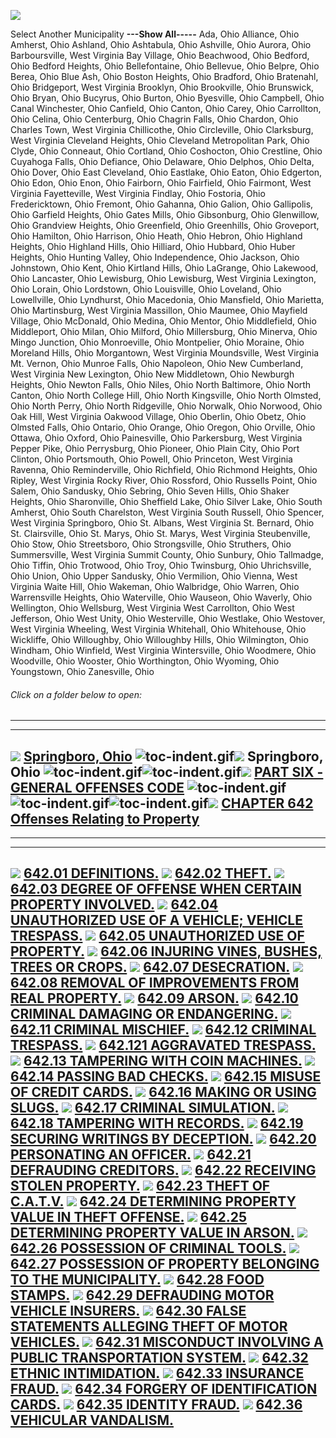 [![](lpext51e7.bmp?f=images&fn=whdHelp.bmp&2.0)](http://www.conwaygreene.com/WHDHelp/index.htm)

Select Another Municipality **---Show All-----** Ada, Ohio Alliance,
Ohio Amherst, Ohio Ashland, Ohio Ashtabula, Ohio Ashville, Ohio Aurora,
Ohio Barboursville, West Virginia Bay Village, Ohio Beachwood, Ohio
Bedford, Ohio Bedford Heights, Ohio Bellefontaine, Ohio Bellevue, Ohio
Belpre, Ohio Berea, Ohio Blue Ash, Ohio Boston Heights, Ohio Bradford,
Ohio Bratenahl, Ohio Bridgeport, West Virginia Brooklyn, Ohio
Brookville, Ohio Brunswick, Ohio Bryan, Ohio Bucyrus, Ohio Burton, Ohio
Byesville, Ohio Campbell, Ohio Canal Winchester, Ohio Canfield, Ohio
Canton, Ohio Carey, Ohio Carrollton, Ohio Celina, Ohio Centerburg, Ohio
Chagrin Falls, Ohio Chardon, Ohio Charles Town, West Virginia
Chillicothe, Ohio Circleville, Ohio Clarksburg, West Virginia Cleveland
Heights, Ohio Cleveland Metropolitan Park, Ohio Clyde, Ohio Conneaut,
Ohio Cortland, Ohio Coshocton, Ohio Crestline, Ohio Cuyahoga Falls, Ohio
Defiance, Ohio Delaware, Ohio Delphos, Ohio Delta, Ohio Dover, Ohio East
Cleveland, Ohio Eastlake, Ohio Eaton, Ohio Edgerton, Ohio Edon, Ohio
Enon, Ohio Fairborn, Ohio Fairfield, Ohio Fairmont, West Virginia
Fayetteville, West Virginia Findlay, Ohio Fostoria, Ohio Fredericktown,
Ohio Fremont, Ohio Gahanna, Ohio Galion, Ohio Gallipolis, Ohio Garfield
Heights, Ohio Gates Mills, Ohio Gibsonburg, Ohio Glenwillow, Ohio
Grandview Heights, Ohio Greenfield, Ohio Greenhills, Ohio Groveport,
Ohio Hamilton, Ohio Harrison, Ohio Heath, Ohio Hebron, Ohio Highland
Heights, Ohio Highland Hills, Ohio Hilliard, Ohio Hubbard, Ohio Huber
Heights, Ohio Hunting Valley, Ohio Independence, Ohio Jackson, Ohio
Johnstown, Ohio Kent, Ohio Kirtland Hills, Ohio LaGrange, Ohio Lakewood,
Ohio Lancaster, Ohio Lewisburg, Ohio Lewisburg, West Virginia Lexington,
Ohio Lorain, Ohio Lordstown, Ohio Louisville, Ohio Loveland, Ohio
Lowellville, Ohio Lyndhurst, Ohio Macedonia, Ohio Mansfield, Ohio
Marietta, Ohio Martinsburg, West Virginia Massillon, Ohio Maumee, Ohio
Mayfield Village, Ohio McDonald, Ohio Medina, Ohio Mentor, Ohio
Middlefield, Ohio Middleport, Ohio Milan, Ohio Milford, Ohio
Millersburg, Ohio Minerva, Ohio Mingo Junction, Ohio Monroeville, Ohio
Montpelier, Ohio Moraine, Ohio Moreland Hills, Ohio Morgantown, West
Virginia Moundsville, West Virginia Mt. Vernon, Ohio Munroe Falls, Ohio
Napoleon, Ohio New Cumberland, West Virginia New Lexington, Ohio New
Middletown, Ohio Newburgh Heights, Ohio Newton Falls, Ohio Niles, Ohio
North Baltimore, Ohio North Canton, Ohio North College Hill, Ohio North
Kingsville, Ohio North Olmsted, Ohio North Perry, Ohio North Ridgeville,
Ohio Norwalk, Ohio Norwood, Ohio Oak Hill, West Virginia Oakwood
Village, Ohio Oberlin, Ohio Obetz, Ohio Olmsted Falls, Ohio Ontario,
Ohio Orange, Ohio Oregon, Ohio Orville, Ohio Ottawa, Ohio Oxford, Ohio
Painesville, Ohio Parkersburg, West Virginia Pepper Pike, Ohio
Perrysburg, Ohio Pioneer, Ohio Plain City, Ohio Port Clinton, Ohio
Portsmouth, Ohio Powell, Ohio Princeton, West Virginia Ravenna, Ohio
Reminderville, Ohio Richfield, Ohio Richmond Heights, Ohio Ripley, West
Virginia Rocky River, Ohio Rossford, Ohio Russells Point, Ohio Salem,
Ohio Sandusky, Ohio Sebring, Ohio Seven Hills, Ohio Shaker Heights, Ohio
Sharonville, Ohio Sheffield Lake, Ohio Silver Lake, Ohio South Amherst,
Ohio South Charelston, West Virginia South Russell, Ohio Spencer, West
Virginia Springboro, Ohio St. Albans, West Virginia St. Bernard, Ohio
St. Clairsville, Ohio St. Marys, Ohio St. Marys, West Virginia
Steubenville, Ohio Stow, Ohio Streetsboro, Ohio Strongsville, Ohio
Struthers, Ohio Summersville, West Virginia Summit County, Ohio Sunbury,
Ohio Tallmadge, Ohio Tiffin, Ohio Trotwood, Ohio Troy, Ohio Twinsburg,
Ohio Uhrichsville, Ohio Union, Ohio Upper Sandusky, Ohio Vermilion, Ohio
Vienna, West Virginia Waite Hill, Ohio Wakeman, Ohio Walbridge, Ohio
Warren, Ohio Warrensville Heights, Ohio Waterville, Ohio Wauseon, Ohio
Waverly, Ohio Wellington, Ohio Wellsburg, West Virginia West Carrollton,
Ohio West Jefferson, Ohio West Unity, Ohio Westerville, Ohio Westlake,
Ohio Westover, West Virginia Wheeling, West Virginia Whitehall, Ohio
Whitehouse, Ohio Wickliffe, Ohio Willoughby, Ohio Willoughby Hills, Ohio
Wilmington, Ohio Windham, Ohio Winfield, West Virginia Wintersville,
Ohio Woodmere, Ohio Woodville, Ohio Wooster, Ohio Worthington, Ohio
Wyoming, Ohio Youngstown, Ohio Zanesville, Ohio

###### Click on a folder below to open:

* * * * *

  ----------------------------------------------------------------------------------------------------------------------------------------------------------------------------------------------------------------------------------------------------------------------------------------------------------------------------------------------------------------------------------------------------------------------------------------------------
  [![](lpext0b6d.gif?f=images&fn=toc-expand.gif&2.0)](lpextf892.html?f=templates&fn=tools-contents.htm&cp=%2F&2.0) [Springboro, Ohio](lpext/indexee20.html?fn=document-frame.htm&f=templates&2.0)
  ![toc-indent.gif](lpextb702.gif?f=images&fn=toc-indent.gif&2.0)[![](lpext0b6d.gif?f=images&fn=toc-expand.gif&2.0)](lpextda37.html?f=templates&fn=tools-contents.htm&cp=Springboro&2.0) Springboro, Ohio
  ![toc-indent.gif](lpextb702.gif?f=images&fn=toc-indent.gif&2.0)![toc-indent.gif](lpextb702.gif?f=images&fn=toc-indent.gif&2.0)[![](lpext0b6d.gif?f=images&fn=toc-expand.gif&2.0)](lpext2dc0.html?f=templates&fn=tools-contents.htm&cp=Springboro%2F28a2&2.0) [PART SIX - GENERAL OFFENSES CODE](lpext/Springboro/28a2a412.html?fn=document-frame.htm&f=templates&2.0)
  ![toc-indent.gif](lpextb702.gif?f=images&fn=toc-indent.gif&2.0)![toc-indent.gif](lpextb702.gif?f=images&fn=toc-indent.gif&2.0)![toc-indent.gif](lpextb702.gif?f=images&fn=toc-indent.gif&2.0)[![](lpext0b6d.gif?f=images&fn=toc-expand.gif&2.0)](lpext/Springboro/28a2/3203a412.html?fn=document-frame.htm&f=templates&2.0) [CHAPTER 642 Offenses Relating to Property](lpext/Springboro/28a2/3203a412.html?fn=document-frame.htm&f=templates&2.0)
  ----------------------------------------------------------------------------------------------------------------------------------------------------------------------------------------------------------------------------------------------------------------------------------------------------------------------------------------------------------------------------------------------------------------------------------------------------

* * * * *

  ----------------------------------------------------------------------------------------------------------------------------------------------------------------------------------------------------------------------------------------------------------------------------------
  [![](lpextdb7c.gif?f=images&fn=toc-leaf.gif&2.0)](lpext/Springboro/28a2/3203/3238a412.html?fn=document-frame.htm&f=templates&2.0) [642.01 DEFINITIONS.](lpext/Springboro/28a2/3203/3238a412.html?fn=document-frame.htm&f=templates&2.0)
  [![](lpextdb7c.gif?f=images&fn=toc-leaf.gif&2.0)](lpext/Springboro/28a2/3203/3269a412.html?fn=document-frame.htm&f=templates&2.0) [642.02 THEFT.](lpext/Springboro/28a2/3203/3269a412.html?fn=document-frame.htm&f=templates&2.0)
  [![](lpextdb7c.gif?f=images&fn=toc-leaf.gif&2.0)](lpext/Springboro/28a2/3203/3284a412.html?fn=document-frame.htm&f=templates&2.0) [642.03 DEGREE OF OFFENSE WHEN CERTAIN PROPERTY INVOLVED.](lpext/Springboro/28a2/3203/3284a412.html?fn=document-frame.htm&f=templates&2.0)
  [![](lpextdb7c.gif?f=images&fn=toc-leaf.gif&2.0)](lpext/Springboro/28a2/3203/328ea412.html?fn=document-frame.htm&f=templates&2.0) [642.04 UNAUTHORIZED USE OF A VEHICLE; VEHICLE TRESPASS.](lpext/Springboro/28a2/3203/328ea412.html?fn=document-frame.htm&f=templates&2.0)
  [![](lpextdb7c.gif?f=images&fn=toc-leaf.gif&2.0)](lpext/Springboro/28a2/3203/329ea412.html?fn=document-frame.htm&f=templates&2.0) [642.05 UNAUTHORIZED USE OF PROPERTY.](lpext/Springboro/28a2/3203/329ea412.html?fn=document-frame.htm&f=templates&2.0)
  [![](lpextdb7c.gif?f=images&fn=toc-leaf.gif&2.0)](lpext/Springboro/28a2/3203/32aaa412.html?fn=document-frame.htm&f=templates&2.0) [642.06 INJURING VINES, BUSHES, TREES OR CROPS.](lpext/Springboro/28a2/3203/32aaa412.html?fn=document-frame.htm&f=templates&2.0)
  [![](lpextdb7c.gif?f=images&fn=toc-leaf.gif&2.0)](lpext/Springboro/28a2/3203/32b2a412.html?fn=document-frame.htm&f=templates&2.0) [642.07 DESECRATION.](lpext/Springboro/28a2/3203/32b2a412.html?fn=document-frame.htm&f=templates&2.0)
  [![](lpextdb7c.gif?f=images&fn=toc-leaf.gif&2.0)](lpext/Springboro/28a2/3203/32bea412.html?fn=document-frame.htm&f=templates&2.0) [642.08 REMOVAL OF IMPROVEMENTS FROM REAL PROPERTY.](lpext/Springboro/28a2/3203/32bea412.html?fn=document-frame.htm&f=templates&2.0)
  [![](lpextdb7c.gif?f=images&fn=toc-leaf.gif&2.0)](lpext/Springboro/28a2/3203/32c4a412.html?fn=document-frame.htm&f=templates&2.0) [642.09 ARSON.](lpext/Springboro/28a2/3203/32c4a412.html?fn=document-frame.htm&f=templates&2.0)
  [![](lpextdb7c.gif?f=images&fn=toc-leaf.gif&2.0)](lpext/Springboro/28a2/3203/32cca412.html?fn=document-frame.htm&f=templates&2.0) [642.10 CRIMINAL DAMAGING OR ENDANGERING.](lpext/Springboro/28a2/3203/32cca412.html?fn=document-frame.htm&f=templates&2.0)
  [![](lpextdb7c.gif?f=images&fn=toc-leaf.gif&2.0)](lpext/Springboro/28a2/3203/32d4a412.html?fn=document-frame.htm&f=templates&2.0) [642.11 CRIMINAL MISCHIEF.](lpext/Springboro/28a2/3203/32d4a412.html?fn=document-frame.htm&f=templates&2.0)
  [![](lpextdb7c.gif?f=images&fn=toc-leaf.gif&2.0)](lpext/Springboro/28a2/3203/32e6a412.html?fn=document-frame.htm&f=templates&2.0) [642.12 CRIMINAL TRESPASS.](lpext/Springboro/28a2/3203/32e6a412.html?fn=document-frame.htm&f=templates&2.0)
  [![](lpextdb7c.gif?f=images&fn=toc-leaf.gif&2.0)](lpext/Springboro/28a2/3203/32faa412.html?fn=document-frame.htm&f=templates&2.0) [642.121 AGGRAVATED TRESPASS.](lpext/Springboro/28a2/3203/32faa412.html?fn=document-frame.htm&f=templates&2.0)
  [![](lpextdb7c.gif?f=images&fn=toc-leaf.gif&2.0)](lpext/Springboro/28a2/3203/32ffa412.html?fn=document-frame.htm&f=templates&2.0) [642.13 TAMPERING WITH COIN MACHINES.](lpext/Springboro/28a2/3203/32ffa412.html?fn=document-frame.htm&f=templates&2.0)
  [![](lpextdb7c.gif?f=images&fn=toc-leaf.gif&2.0)](lpext/Springboro/28a2/3203/3304a412.html?fn=document-frame.htm&f=templates&2.0) [642.14 PASSING BAD CHECKS.](lpext/Springboro/28a2/3203/3304a412.html?fn=document-frame.htm&f=templates&2.0)
  [![](lpextdb7c.gif?f=images&fn=toc-leaf.gif&2.0)](lpext/Springboro/28a2/3203/331ba412.html?fn=document-frame.htm&f=templates&2.0) [642.15 MISUSE OF CREDIT CARDS.](lpext/Springboro/28a2/3203/331ba412.html?fn=document-frame.htm&f=templates&2.0)
  [![](lpextdb7c.gif?f=images&fn=toc-leaf.gif&2.0)](lpext/Springboro/28a2/3203/332da412.html?fn=document-frame.htm&f=templates&2.0) [642.16 MAKING OR USING SLUGS.](lpext/Springboro/28a2/3203/332da412.html?fn=document-frame.htm&f=templates&2.0)
  [![](lpextdb7c.gif?f=images&fn=toc-leaf.gif&2.0)](lpext/Springboro/28a2/3203/3334a412.html?fn=document-frame.htm&f=templates&2.0) [642.17 CRIMINAL SIMULATION.](lpext/Springboro/28a2/3203/3334a412.html?fn=document-frame.htm&f=templates&2.0)
  [![](lpextdb7c.gif?f=images&fn=toc-leaf.gif&2.0)](lpext/Springboro/28a2/3203/333da412.html?fn=document-frame.htm&f=templates&2.0) [642.18 TAMPERING WITH RECORDS.](lpext/Springboro/28a2/3203/333da412.html?fn=document-frame.htm&f=templates&2.0)
  [![](lpextdb7c.gif?f=images&fn=toc-leaf.gif&2.0)](lpext/Springboro/28a2/3203/3344a412.html?fn=document-frame.htm&f=templates&2.0) [642.19 SECURING WRITINGS BY DECEPTION.](lpext/Springboro/28a2/3203/3344a412.html?fn=document-frame.htm&f=templates&2.0)
  [![](lpextdb7c.gif?f=images&fn=toc-leaf.gif&2.0)](lpext/Springboro/28a2/3203/334ca412.html?fn=document-frame.htm&f=templates&2.0) [642.20 PERSONATING AN OFFICER.](lpext/Springboro/28a2/3203/334ca412.html?fn=document-frame.htm&f=templates&2.0)
  [![](lpextdb7c.gif?f=images&fn=toc-leaf.gif&2.0)](lpext/Springboro/28a2/3203/3351a412.html?fn=document-frame.htm&f=templates&2.0) [642.21 DEFRAUDING CREDITORS.](lpext/Springboro/28a2/3203/3351a412.html?fn=document-frame.htm&f=templates&2.0)
  [![](lpextdb7c.gif?f=images&fn=toc-leaf.gif&2.0)](lpext/Springboro/28a2/3203/3359a412.html?fn=document-frame.htm&f=templates&2.0) [642.22 RECEIVING STOLEN PROPERTY.](lpext/Springboro/28a2/3203/3359a412.html?fn=document-frame.htm&f=templates&2.0)
  [![](lpextdb7c.gif?f=images&fn=toc-leaf.gif&2.0)](lpext/Springboro/28a2/3203/3366a412.html?fn=document-frame.htm&f=templates&2.0) [642.23 THEFT OF C.A.T.V.](lpext/Springboro/28a2/3203/3366a412.html?fn=document-frame.htm&f=templates&2.0)
  [![](lpextdb7c.gif?f=images&fn=toc-leaf.gif&2.0)](lpext/Springboro/28a2/3203/3369a412.html?fn=document-frame.htm&f=templates&2.0) [642.24 DETERMINING PROPERTY VALUE IN THEFT OFFENSE.](lpext/Springboro/28a2/3203/3369a412.html?fn=document-frame.htm&f=templates&2.0)
  [![](lpextdb7c.gif?f=images&fn=toc-leaf.gif&2.0)](lpext/Springboro/28a2/3203/3380a412.html?fn=document-frame.htm&f=templates&2.0) [642.25 DETERMINING PROPERTY VALUE IN ARSON.](lpext/Springboro/28a2/3203/3380a412.html?fn=document-frame.htm&f=templates&2.0)
  [![](lpextdb7c.gif?f=images&fn=toc-leaf.gif&2.0)](lpext/Springboro/28a2/3203/338ba412.html?fn=document-frame.htm&f=templates&2.0) [642.26 POSSESSION OF CRIMINAL TOOLS.](lpext/Springboro/28a2/3203/338ba412.html?fn=document-frame.htm&f=templates&2.0)
  [![](lpextdb7c.gif?f=images&fn=toc-leaf.gif&2.0)](lpext/Springboro/28a2/3203/3396a412.html?fn=document-frame.htm&f=templates&2.0) [642.27 POSSESSION OF PROPERTY BELONGING TO THE MUNICIPALITY.](lpext/Springboro/28a2/3203/3396a412.html?fn=document-frame.htm&f=templates&2.0)
  [![](lpextdb7c.gif?f=images&fn=toc-leaf.gif&2.0)](lpext/Springboro/28a2/3203/339ca412.html?fn=document-frame.htm&f=templates&2.0) [642.28 FOOD STAMPS.](lpext/Springboro/28a2/3203/339ca412.html?fn=document-frame.htm&f=templates&2.0)
  [![](lpextdb7c.gif?f=images&fn=toc-leaf.gif&2.0)](lpext/Springboro/28a2/3203/33a3a412.html?fn=document-frame.htm&f=templates&2.0) [642.29 DEFRAUDING MOTOR VEHICLE INSURERS.](lpext/Springboro/28a2/3203/33a3a412.html?fn=document-frame.htm&f=templates&2.0)
  [![](lpextdb7c.gif?f=images&fn=toc-leaf.gif&2.0)](lpext/Springboro/28a2/3203/33a8a412.html?fn=document-frame.htm&f=templates&2.0) [642.30 FALSE STATEMENTS ALLEGING THEFT OF MOTOR VEHICLES.](lpext/Springboro/28a2/3203/33a8a412.html?fn=document-frame.htm&f=templates&2.0)
  [![](lpextdb7c.gif?f=images&fn=toc-leaf.gif&2.0)](lpext/Springboro/28a2/3203/33ada412.html?fn=document-frame.htm&f=templates&2.0) [642.31 MISCONDUCT INVOLVING A PUBLIC TRANSPORTATION SYSTEM.](lpext/Springboro/28a2/3203/33ada412.html?fn=document-frame.htm&f=templates&2.0)
  [![](lpextdb7c.gif?f=images&fn=toc-leaf.gif&2.0)](lpext/Springboro/28a2/3203/33bda412.html?fn=document-frame.htm&f=templates&2.0) [642.32 ETHNIC INTIMIDATION.](lpext/Springboro/28a2/3203/33bda412.html?fn=document-frame.htm&f=templates&2.0)
  [![](lpextdb7c.gif?f=images&fn=toc-leaf.gif&2.0)](lpext/Springboro/28a2/3203/33c4a412.html?fn=document-frame.htm&f=templates&2.0) [642.33 INSURANCE FRAUD.](lpext/Springboro/28a2/3203/33c4a412.html?fn=document-frame.htm&f=templates&2.0)
  [![](lpextdb7c.gif?f=images&fn=toc-leaf.gif&2.0)](lpext/Springboro/28a2/3203/33d4a412.html?fn=document-frame.htm&f=templates&2.0) [642.34 FORGERY OF IDENTIFICATION CARDS.](lpext/Springboro/28a2/3203/33d4a412.html?fn=document-frame.htm&f=templates&2.0)
  [![](lpextdb7c.gif?f=images&fn=toc-leaf.gif&2.0)](lpext/Springboro/28a2/3203/33dda412.html?fn=document-frame.htm&f=templates&2.0) [642.35 IDENTITY FRAUD.](lpext/Springboro/28a2/3203/33dda412.html?fn=document-frame.htm&f=templates&2.0)
  [![](lpextdb7c.gif?f=images&fn=toc-leaf.gif&2.0)](lpext/Springboro/28a2/3203/33e0a412.html?fn=document-frame.htm&f=templates&2.0) [642.36 VEHICULAR VANDALISM.](lpext/Springboro/28a2/3203/33e0a412.html?fn=document-frame.htm&f=templates&2.0)
  ----------------------------------------------------------------------------------------------------------------------------------------------------------------------------------------------------------------------------------------------------------------------------------


